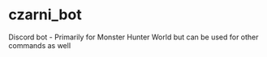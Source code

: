 # czarni_bot
Discord bot - Primarily for Monster Hunter World but can be used for other commands as well

